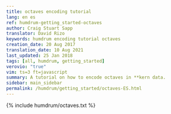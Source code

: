 ```yaml
---
title: octaves encoding tutorial
lang: en es
ref: humdrum-getting_started-octaves
author: Craig Stuart Sapp
translator: David Rizo
keywords: humdrum encoding tutorial octaves
creation_date: 20 Aug 2017
translation_date: 10 Aug 2021
last_updated: 25 Jan 2018
tags: [all, humdrum, getting_started]
verovio: "true"
vim: ts=3 ft=javascript
summary: A tutorial on how to encode octaves in **kern data.
sidebar: main_sidebar
permalink: /humdrum/getting_started/octaves-ES.html
---
```


{% include humdrum/octaves.txt %}

